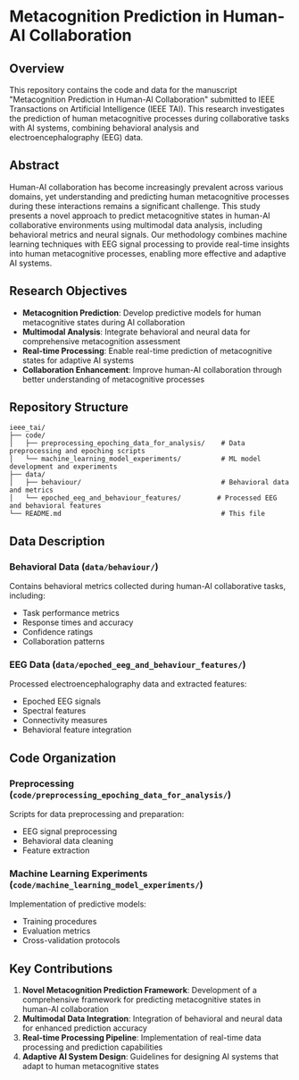 # Metacognition Prediction in Human-AI Collaboration

## Overview

This repository contains the code and data for the manuscript "Metacognition Prediction in Human-AI Collaboration" submitted to IEEE Transactions on Artificial Intelligence (IEEE TAI). This research investigates the prediction of human metacognitive processes during collaborative tasks with AI systems, combining behavioral analysis and electroencephalography (EEG) data.

## Abstract

Human-AI collaboration has become increasingly prevalent across various domains, yet understanding and predicting human metacognitive processes during these interactions remains a significant challenge. This study presents a novel approach to predict metacognitive states in human-AI collaborative environments using multimodal data analysis, including behavioral metrics and neural signals. Our methodology combines machine learning techniques with EEG signal processing to provide real-time insights into human metacognitive processes, enabling more effective and adaptive AI systems.

## Research Objectives

- **Metacognition Prediction**: Develop predictive models for human metacognitive states during AI collaboration
- **Multimodal Analysis**: Integrate behavioral and neural data for comprehensive metacognition assessment
- **Real-time Processing**: Enable real-time prediction of metacognitive states for adaptive AI systems
- **Collaboration Enhancement**: Improve human-AI collaboration through better understanding of metacognitive processes

## Repository Structure

```
ieee_tai/
├── code/
│   ├── preprocessing_epoching_data_for_analysis/    # Data preprocessing and epoching scripts
│   └── machine_learning_model_experiments/          # ML model development and experiments
├── data/
│   ├── behaviour/                                   # Behavioral data and metrics
│   └── epoched_eeg_and_behaviour_features/         # Processed EEG and behavioral features
└── README.md                                        # This file
```

## Data Description

### Behavioral Data (`data/behaviour/`)
Contains behavioral metrics collected during human-AI collaborative tasks, including:
- Task performance metrics
- Response times and accuracy
- Confidence ratings
- Collaboration patterns

### EEG Data (`data/epoched_eeg_and_behaviour_features/`)
Processed electroencephalography data and extracted features:
- Epoched EEG signals
- Spectral features
- Connectivity measures
- Behavioral feature integration

## Code Organization

### Preprocessing (`code/preprocessing_epoching_data_for_analysis/`)
Scripts for data preprocessing and preparation:
- EEG signal preprocessing
- Behavioral data cleaning
- Feature extraction

### Machine Learning Experiments (`code/machine_learning_model_experiments/`)
Implementation of predictive models:
- Training procedures
- Evaluation metrics
- Cross-validation protocols

## Key Contributions

1. **Novel Metacognition Prediction Framework**: Development of a comprehensive framework for predicting metacognitive states in human-AI collaboration
2. **Multimodal Data Integration**: Integration of behavioral and neural data for enhanced prediction accuracy
3. **Real-time Processing Pipeline**: Implementation of real-time data processing and prediction capabilities
4. **Adaptive AI System Design**: Guidelines for designing AI systems that adapt to human metacognitive states

